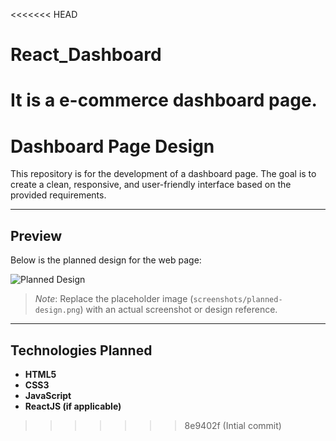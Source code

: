 <<<<<<< HEAD
# React_Dashboard
It is a e-commerce dashboard page.
=======
# Dashboard Page Design

This repository is for the development of a dashboard page. The goal is to create a clean, responsive, and user-friendly interface based on the provided requirements.

---

## Preview

Below is the planned design for the web page:  

![Planned Design](/Users/abhishekkumar/Documents/React_Dashboard/public/screenshots/Screenshot-1.png)  

> _Note_: Replace the placeholder image (`screenshots/planned-design.png`) with an actual screenshot or design reference.  

---

## Technologies Planned

- **HTML5**
- **CSS3**
- **JavaScript**
- **ReactJS (if applicable)**


>>>>>>> 8e9402f (Intial commit)
